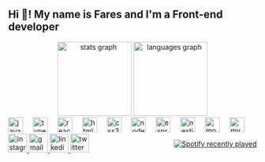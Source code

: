 <h2 align="left">Hi 👋! My name is Fares and I'm a Front-end developer</h2>

<div align="center">
	<img
		src="https://github-readme-stats.vercel.app/api?username=Faress-MoHamed&hide_title=false&hide_rank=false&show_icons=true&include_all_commits=true&count_private=true&disable_animations=false&theme=dracula&locale=en&hide_border=false"
		height="150"
		alt="stats graph"
	/>
	<img
		src="https://github-readme-stats.vercel.app/api/top-langs?username=Faress-MoHamed&locale=en&hide_title=false&layout=compact&card_width=320&langs_count=5&theme=dracula&hide_border=false"
		height="150"
		alt="languages graph"
	/>
</div>

<div align="left">
	<img
		src="https://cdn.jsdelivr.net/gh/devicons/devicon/icons/javascript/javascript-original.svg"
		height="30"
		alt="javascript logo"
	/>
	<img width="12" />
	<img
		src="https://cdn.jsdelivr.net/gh/devicons/devicon/icons/typescript/typescript-original.svg"
		height="30"
		alt="typescript logo"
	/>
	<img width="12" />
	<img
		src="https://cdn.jsdelivr.net/gh/devicons/devicon/icons/react/react-original.svg"
		height="30"
		alt="react logo"
	/>
	<img width="12" />
	<img
		src="https://cdn.jsdelivr.net/gh/devicons/devicon/icons/html5/html5-original.svg"
		height="30"
		alt="html5 logo"
	/>
	<img width="12" />
	<img
		src="https://cdn.jsdelivr.net/gh/devicons/devicon/icons/css3/css3-original.svg"
		height="30"
		alt="css3 logo"
	/>
	<img width="12" />
	<img
		src="https://cdn.jsdelivr.net/gh/devicons/devicon/icons/nodejs/nodejs-original.svg"
		height="30"
		alt="nodejs logo"
	/>
	<img width="12" />
	<img
		src="https://cdn.jsdelivr.net/gh/devicons/devicon/icons/express/express-original.svg"
		height="30"
		alt="express logo"
	/>
	<img width="12" />
	<img
		src="https://cdn.jsdelivr.net/gh/devicons/devicon/icons/nextjs/nextjs-original.svg"
		height="30"
		alt="nextjs logo"
	/>
	<img width="12" />
	<img
		src="https://cdn.jsdelivr.net/gh/devicons/devicon/icons/mongodb/mongodb-original.svg"
		height="30"
		alt="mongodb logo"
	/>
	<img width="12" />
	<img
		src="https://cdn.jsdelivr.net/gh/devicons/devicon/icons/mysql/mysql-original.svg"
		height="30"
		alt="mysql logo"
	/>
</div>

<div style="display: flex; align-items: center">
	<div style="width: 50%" align="left">
		<a href="https://www.instagram.com/faress_mohamed26/" target="_blank">
			<img
				src="https://img.shields.io/static/v1?message=Instagram&logo=instagram&label=&color=E4405F&logoColor=white&labelColor=&style=for-the-badge"
				height="38"
				alt="instagram logo"
			/>
		</a>
		<a href="fareess.mohameedd@gmail.com" target="_blank">
			<img
				src="https://img.shields.io/static/v1?message=Gmail&logo=gmail&label=&color=D14836&logoColor=white&labelColor=&style=for-the-badge"
				height="38"
				alt="gmail logo"
			/>
		</a>
		<a
			href="https://www.linkedin.com/in/fares-mohamed-29a4a9285/"
			target="_blank"
		>
			<img
				src="https://img.shields.io/static/v1?message=LinkedIn&logo=linkedin&label=&color=0077B5&logoColor=white&labelColor=&style=for-the-badge"
				height="38"
				alt="linkedin logo"
			/>
		</a>
		<a href="https://x.com/FMohamed242" target="_blank">
			<img
				src="https://img.shields.io/static/v1?message=Twitter&logo=twitter&label=&color=1DA1F2&logoColor=white&labelColor=&style=for-the-badge"
				height="38"
				alt="twitter logo"
			/>
		</a>
	</div>
	<div style="width: 50%" align="right">
		<a href="https://open.spotify.com/user/31o6m7zbvfuec5oi74t7ouusbl4m">
			<img
				src="https://spotify-recently-played-readme.vercel.app/api?user=31o6m7zbvfuec5oi74t7ouusbl4m&count=5"
				alt="Spotify recently played"
			/>
		</a>
	</div>
</div>
